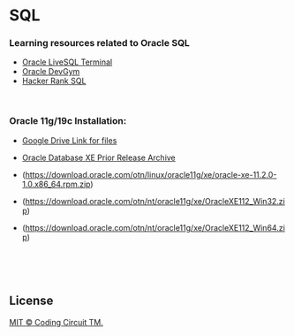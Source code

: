 # SQL  



### Learning resources related to Oracle SQL

- [Oracle LiveSQL Terminal](https://livesql.oracle.com/apex/f?p=590:1000:1223188389058:::::)  
- [Oracle DevGym](https://devgym.oracle.com/pls/apex/f?p=10001:1204:115604496945342:::::)  
- [Hacker Rank SQL](https://www.hackerrank.com/domains/sql)

<br>  


### Oracle 11g/19c Installation:  

- [Google Drive Link for files](https://drive.google.com/drive/u/0/folders/1FrY6YH6_PGn4a2HkpYvEswSVHLwQDeHO)

- [Oracle Database XE Prior Release Archive](http://web.archive.org/web/20210204141448/https://www.oracle.com/database/technologies/xe-prior-releases.html)   


- (https://download.oracle.com/otn/linux/oracle11g/xe/oracle-xe-11.2.0-1.0.x86_64.rpm.zip) 
- (https://download.oracle.com/otn/nt/oracle11g/xe/OracleXE112_Win32.zip)
- (https://download.oracle.com/otn/nt/oracle11g/xe/OracleXE112_Win64.zip)

<br>  

<br>  

<br>  


## License

[MIT © Coding Circuit TM.](/LICENSE)
